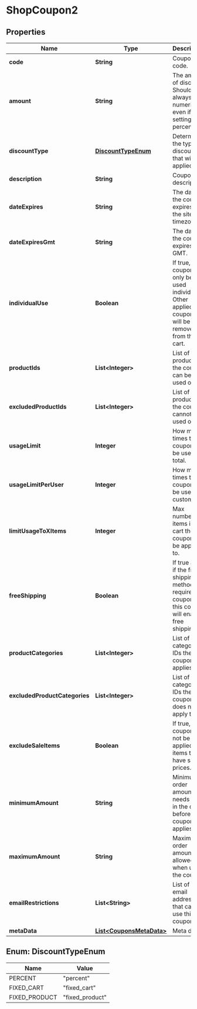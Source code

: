 

# ShopCoupon2


## Properties

Name | Type | Description | Notes
------------ | ------------- | ------------- | -------------
**code** | **String** | Coupon code. |  [optional]
**amount** | **String** | The amount of discount. Should always be numeric, even if setting a percentage. |  [optional]
**discountType** | [**DiscountTypeEnum**](#DiscountTypeEnum) | Determines the type of discount that will be applied. |  [optional]
**description** | **String** | Coupon description. |  [optional]
**dateExpires** | **String** | The date the coupon expires, in the site&#39;s timezone. |  [optional]
**dateExpiresGmt** | **String** | The date the coupon expires, as GMT. |  [optional]
**individualUse** | **Boolean** | If true, the coupon can only be used individually. Other applied coupons will be removed from the cart. |  [optional]
**productIds** | **List&lt;Integer&gt;** | List of product IDs the coupon can be used on. |  [optional]
**excludedProductIds** | **List&lt;Integer&gt;** | List of product IDs the coupon cannot be used on. |  [optional]
**usageLimit** | **Integer** | How many times the coupon can be used in total. |  [optional]
**usageLimitPerUser** | **Integer** | How many times the coupon can be used per customer. |  [optional]
**limitUsageToXItems** | **Integer** | Max number of items in the cart the coupon can be applied to. |  [optional]
**freeShipping** | **Boolean** | If true and if the free shipping method requires a coupon, this coupon will enable free shipping. |  [optional]
**productCategories** | **List&lt;Integer&gt;** | List of category IDs the coupon applies to. |  [optional]
**excludedProductCategories** | **List&lt;Integer&gt;** | List of category IDs the coupon does not apply to. |  [optional]
**excludeSaleItems** | **Boolean** | If true, this coupon will not be applied to items that have sale prices. |  [optional]
**minimumAmount** | **String** | Minimum order amount that needs to be in the cart before coupon applies. |  [optional]
**maximumAmount** | **String** | Maximum order amount allowed when using the coupon. |  [optional]
**emailRestrictions** | **List&lt;String&gt;** | List of email addresses that can use this coupon. |  [optional]
**metaData** | [**List&lt;CouponsMetaData&gt;**](CouponsMetaData.md) | Meta data. |  [optional]



## Enum: DiscountTypeEnum

Name | Value
---- | -----
PERCENT | &quot;percent&quot;
FIXED_CART | &quot;fixed_cart&quot;
FIXED_PRODUCT | &quot;fixed_product&quot;



